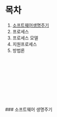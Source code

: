 # 목차
1. [소프트웨어생명주기](#소프트웨어-생명주기)
2. 프로세스
3. 프로세스 모델
4. 지원프로세스
5. 방법론
<br><br>
<br>
<br>
<br>
<br>
<br><br><br><br>
### 소프트웨어 생명주기